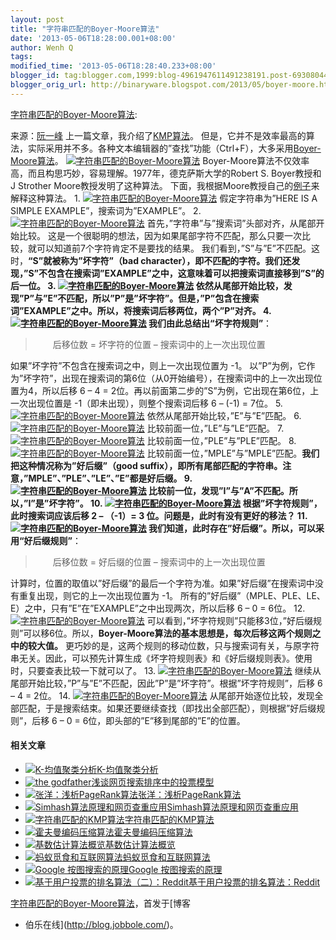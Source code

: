 ```yaml
---
layout: post
title: "字符串匹配的Boyer-Moore算法"
date: '2013-05-06T18:28:00.001+08:00'
author: Wenh Q
tags:
modified_time: '2013-05-06T18:28:40.233+08:00'
blogger_id: tag:blogger.com,1999:blog-4961947611491238191.post-6930804465515370454
blogger_orig_url: http://binaryware.blogspot.com/2013/05/boyer-moore.html
---
```


[字符串匹配的Boyer-Moore算法](http://blog.jobbole.com/39132/?utm_source=rss&utm_medium=rss&utm_campaign=%25e5%25ad%2597%25e7%25ac%25a6%25e4%25b8%25b2%25e5%258c%25b9%25e9%2585%258d%25e7%259a%2584boyer-moore%25e7%25ae%2597%25e6%25b3%2595):

来源：[阮一峰](http://www.ruanyifeng.com/blog/2013/05/boyer-moore_string_search_algorithm.html)
上一篇文章，我介绍了[KMP算法](http://blog.jobbole.com/39066/)。
但是，它并不是效率最高的算法，实际采用并不多。各种文本编辑器的”查找”功能（Ctrl+F），大多采用[Boyer-Moore算法](http://en.wikipedia.org/wiki/Boyer%E2%80%93Moore_string_search_algorithm)。
[![字符串匹配的Boyer-Moore算法](http://blog.jobbole.com/wp-content/uploads/2013/05/1.jpg "字符串匹配的Boyer-Moore算法")](http://blog.jobbole.com/wp-content/uploads/2013/05/1.jpg "字符串匹配的Boyer-Moore算法")
Boyer-Moore算法不仅效率高，而且构思巧妙，容易理解。1977年，德克萨斯大学的Robert
S. Boyer教授和J Strother Moore教授发明了这种算法。
下面，我根据Moore教授自己的[例子](http://www.cs.utexas.edu/~moore/best-ideas/string-searching/fstrpos-example.html)来解释这种算法。
1.
[![字符串匹配的Boyer-Moore算法](http://blog.jobbole.com/wp-content/uploads/2013/05/2.png "字符串匹配的Boyer-Moore算法")](http://blog.jobbole.com/wp-content/uploads/2013/05/2.png "字符串匹配的Boyer-Moore算法")
假定字符串为”HERE IS A SIMPLE EXAMPLE”，搜索词为”EXAMPLE”。
2.
[![字符串匹配的Boyer-Moore算法](http://blog.jobbole.com/wp-content/uploads/2013/05/3.png "字符串匹配的Boyer-Moore算法")](http://blog.jobbole.com/wp-content/uploads/2013/05/3.png "字符串匹配的Boyer-Moore算法")
首先，”字符串”与”搜索词”头部对齐，从尾部开始比较。
这是一个很聪明的想法，因为如果尾部字符不匹配，那么只要一次比较，就可以知道前7个字符肯定不是要找的结果。
我们看到，”S”与”E”不匹配。这时，**“S”就被称为”坏字符”（bad
character），即不匹配的字符。**我们还发现，”S”不包含在搜索词”EXAMPLE”之中，这意味着可以把搜索词直接移到”S”的后一位。
3.
[![字符串匹配的Boyer-Moore算法](http://blog.jobbole.com/wp-content/uploads/2013/05/4.png "字符串匹配的Boyer-Moore算法")](http://blog.jobbole.com/wp-content/uploads/2013/05/4.png "字符串匹配的Boyer-Moore算法")
依然从尾部开始比较，发现”P”与”E”不匹配，所以”P”是”坏字符”。但是，”P”包含在搜索词”EXAMPLE”之中。所以，将搜索词后移两位，两个”P”对齐。
4.
[![字符串匹配的Boyer-Moore算法](http://blog.jobbole.com/wp-content/uploads/2013/05/5.png "字符串匹配的Boyer-Moore算法")](http://blog.jobbole.com/wp-content/uploads/2013/05/5.png "字符串匹配的Boyer-Moore算法")
我们由此总结出**“坏字符规则”**：

> 　　后移位数 = 坏字符的位置 – 搜索词中的上一次出现位置

如果”坏字符”不包含在搜索词之中，则上一次出现位置为 -1。
以”P”为例，它作为”坏字符”，出现在搜索词的第6位（从0开始编号），在搜索词中的上一次出现位置为4，所以后移
6 – 4 = 2位。再以前面第二步的”S”为例，它出现在第6位，上一次出现位置是
-1（即未出现），则整个搜索词后移 6 – (-1) = 7位。
5.
[![字符串匹配的Boyer-Moore算法](http://blog.jobbole.com/wp-content/uploads/2013/05/6.png "字符串匹配的Boyer-Moore算法")](http://blog.jobbole.com/wp-content/uploads/2013/05/6.png "字符串匹配的Boyer-Moore算法")
依然从尾部开始比较，”E”与”E”匹配。
6.
[![字符串匹配的Boyer-Moore算法](http://blog.jobbole.com/wp-content/uploads/2013/05/7.png "字符串匹配的Boyer-Moore算法")](http://blog.jobbole.com/wp-content/uploads/2013/05/7.png "字符串匹配的Boyer-Moore算法")
比较前面一位，”LE”与”LE”匹配。
7.
[![字符串匹配的Boyer-Moore算法](http://blog.jobbole.com/wp-content/uploads/2013/05/8.png "字符串匹配的Boyer-Moore算法")](http://blog.jobbole.com/wp-content/uploads/2013/05/8.png "字符串匹配的Boyer-Moore算法")
比较前面一位，”PLE”与”PLE”匹配。
8.
[![字符串匹配的Boyer-Moore算法](http://blog.jobbole.com/wp-content/uploads/2013/05/9.png "字符串匹配的Boyer-Moore算法")](http://blog.jobbole.com/wp-content/uploads/2013/05/9.png "字符串匹配的Boyer-Moore算法")
比较前面一位，”MPLE”与”MPLE”匹配。**我们把这种情况称为”好后缀”（good
suffix），即所有尾部匹配的字符串。**注意，”MPLE”、”PLE”、”LE”、”E”都是好后缀。
9.
[![字符串匹配的Boyer-Moore算法](http://blog.jobbole.com/wp-content/uploads/2013/05/10.png "字符串匹配的Boyer-Moore算法")](http://blog.jobbole.com/wp-content/uploads/2013/05/10.png "字符串匹配的Boyer-Moore算法")
比较前一位，发现”I”与”A”不匹配。所以，”I”是”坏字符”。
10.
[![字符串匹配的Boyer-Moore算法](http://blog.jobbole.com/wp-content/uploads/2013/05/11.png "字符串匹配的Boyer-Moore算法")](http://blog.jobbole.com/wp-content/uploads/2013/05/11.png "字符串匹配的Boyer-Moore算法")
根据”坏字符规则”，此时搜索词应该后移 2 – （-1）= 3
位。问题是，此时有没有更好的移法？
11.
[![字符串匹配的Boyer-Moore算法](http://blog.jobbole.com/wp-content/uploads/2013/05/12.png "字符串匹配的Boyer-Moore算法")](http://blog.jobbole.com/wp-content/uploads/2013/05/12.png "字符串匹配的Boyer-Moore算法")
我们知道，此时存在”好后缀”。所以，可以采用**“好后缀规则”**：

> 　　后移位数 = 好后缀的位置 – 搜索词中的上一次出现位置

计算时，位置的取值以”好后缀”的最后一个字符为准。如果”好后缀”在搜索词中没有重复出现，则它的上一次出现位置为
-1。
所有的”好后缀”（MPLE、PLE、LE、E）之中，只有”E”在”EXAMPLE”之中出现两次，所以后移
6 – 0 = 6位。
12.
[![字符串匹配的Boyer-Moore算法](http://blog.jobbole.com/wp-content/uploads/2013/05/13.png "字符串匹配的Boyer-Moore算法")](http://blog.jobbole.com/wp-content/uploads/2013/05/13.png "字符串匹配的Boyer-Moore算法")
可以看到，”坏字符规则”只能移3位，”好后缀规则”可以移6位。所以，**Boyer-Moore算法的基本思想是，每次后移这两个规则之中的较大值。**
更巧妙的是，这两个规则的移动位数，只与搜索词有关，与原字符串无关。因此，可以预先计算生成《坏字符规则表》和《好后缀规则表》。使用时，只要查表比较一下就可以了。
13.
[![字符串匹配的Boyer-Moore算法](http://blog.jobbole.com/wp-content/uploads/2013/05/14.png "字符串匹配的Boyer-Moore算法")](http://blog.jobbole.com/wp-content/uploads/2013/05/14.png "字符串匹配的Boyer-Moore算法")
继续从尾部开始比较，”P”与”E”不匹配，因此”P”是”坏字符”。根据”坏字符规则”，后移
6 – 4 = 2位。
14.
[![字符串匹配的Boyer-Moore算法](http://blog.jobbole.com/wp-content/uploads/2013/05/15.png "字符串匹配的Boyer-Moore算法")](http://blog.jobbole.com/wp-content/uploads/2013/05/15.png "字符串匹配的Boyer-Moore算法")
从尾部开始逐位比较，发现全部匹配，于是搜索结束。如果还要继续查找（即找出全部匹配），则根据”好后缀规则”，后移
6 – 0 = 6位，即头部的”E”移到尾部的”E”的位置。

#### 相关文章

-   [![K-均值聚类分析](http://www.jobbole.net/wp-content/uploads/2013/02/kmeans_thumb2-150x150.gifimgmax800)](http://blog.jobbole.com/16048/)[K-均值聚类分析](http://blog.jobbole.com/16048/)
-   [![the
    godfather](http://blog.jobbole.com/wp-content/uploads/2012/05/the-godfather-150x150.jpg)](http://blog.jobbole.com/20692/)[浅谈网页搜索排序中的投票模型](http://blog.jobbole.com/20692/)
-   [![张洋：浅析PageRank算法](http://blog.jobbole.com/wp-content/uploads/2012/07/google-pagerank.png)](http://blog.jobbole.com/23286/)[张洋：浅析PageRank算法](http://blog.jobbole.com/23286/)
-   [![Simhash算法原理和网页查重应用](http://blog.jobbole.com/wp-content/uploads/2012/06/Simhash-algorithm-principle-and-web-pages-to-check-for-re-application1-150x150.png)](http://blog.jobbole.com/21928/)[Simhash算法原理和网页查重应用](http://blog.jobbole.com/21928/)
-   [![字符串匹配的KMP算法](http://blog.jobbole.com/wp-content/uploads/2013/05/kmp-01-150x150.jpg)](http://blog.jobbole.com/39066/)[字符串匹配的KMP算法](http://blog.jobbole.com/39066/)
-   [![霍夫曼编码压缩算法](http://blog.jobbole.com/wp-content/uploads/2012/05/Huffman-encoding-compression-algorithm1-150x150.png)](http://blog.jobbole.com/20091/)[霍夫曼编码压缩算法](http://blog.jobbole.com/20091/)
-   [![基数估计算法概览](http://blog.jobbole.com/wp-content/uploads/2012/11/cardinality-estimation-150x150.jpg)](http://blog.jobbole.com/30671/)[基数估计算法概览](http://blog.jobbole.com/30671/)
-   [![蚂蚁觅食和互联网算法](http://blog.jobbole.com/wp-content/uploads/2012/08/anternet_thumb-150x150.jpg)](http://blog.jobbole.com/26123/)[蚂蚁觅食和互联网算法](http://blog.jobbole.com/26123/)
-   [![Google
    按图搜索的原理](http://blog.jobbole.com/wp-content/uploads/2012/05/What-is-the-principle-of-Google-Image-Search1-150x150.jpg)](http://blog.jobbole.com/20536/)[Google
    按图搜索的原理](http://blog.jobbole.com/20536/)
-   [![基于用户投票的排名算法（二）：Reddit](http://blog.jobbole.com/wp-content/uploads/2012/03/ranking-algorithm-based-on-users-vote201-150x150.jpg)](http://blog.jobbole.com/15727/)[基于用户投票的排名算法：Reddit](http://blog.jobbole.com/15727/)

[字符串匹配的Boyer-Moore算法](http://blog.jobbole.com/39132/)，首发于[博客
- 伯乐在线](http://blog.jobbole.com/)。
